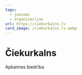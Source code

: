 ```yaml
---
tags:
  - jaunumi
  - organizacijas
url: https://ciekurkalns.lv
card_image: /ciekurkalns.lv.webp
---
```


# Čiekurkalns

Apkaimes biedrība
